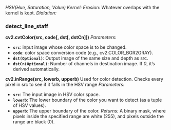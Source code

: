 *HSV(Hue, Saturation, Value)*
*Kernel:* 
*Erosion:* Whatever overlaps with the kernel is kept.
*Dialation:*
### detect_line_staff
**cv2.cvtColor(src, code[, dst[, dstCn]])**
*Parameters:*
- **`src`**: input image whose color space is to be changed.
- **`code`**: color space conversion code (e.g., cv2.COLOR_BGR2GRAY).
- **`dst(Optional)`**: Output image of the same size and depth as src.
- **`dstCn(Optional)`**: Number of channels in destination image. If *0*, it’s derived automatically.

**cv2.inRange(src, lowerb, upperb)**
Used for color detection. Checks every pixel in src to see if it falls in the HSV range
*Parameters:*
- **`src`**: The input image in HSV color space.
- **`lowerb`**: The lower boundary of the color you want to detect (as a tuple of HSV values).
- **`upperb`**: The upper boundary of the color.
*Returns:*
A binary mask, where pixels inside the specified range are white (255), and pixels outside the range are black (0).